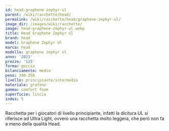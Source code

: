 ```yaml
---
id: head-graphene-zephyr-ul
parent: /wiki/racchette/head/
permalink: /wiki/racchette/head/graphene-zephyr-ul/
image_dir: /images/wiki/racchette/
image: head-graphene-zephyr-ul.webp
title: Head Graphene Zephyr Ul
brand: head
model: Graphene Zephyr Ul
marca: head
modello: graphene zephyr ul
anno: '2021'
prezzo: '125'
forma: goccia
bilanciamento: medio
peso: 340-350
livello: principiante/intermedio
materiale: grafene
gomma: comfort foam
superficie: liscia
index: 5
---
```

Racchetta per i giocatori di livello principiante, infatti la dicitura UL si riferisce ad Ultra Light, ovvero una racchetta molto leggera, che però non fa a meno della qualità Head.